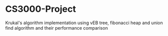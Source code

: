 # CS3000-Project
Krukal's algorithm implementation using vEB tree, fibonacci heap and union find algorithm and their performance comparison

